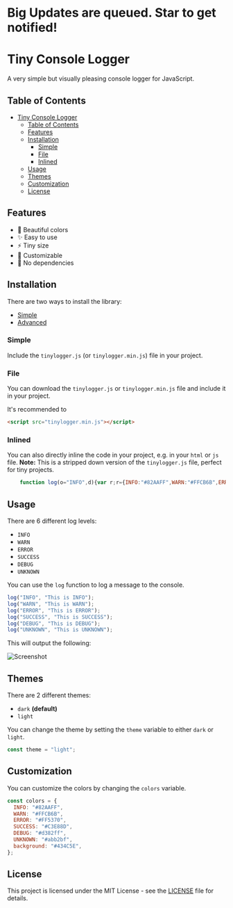 # Big Updates are queued. Star to get notified!


# Tiny Console Logger

A very simple but visually pleasing console logger for JavaScript.

## Table of Contents

- [Tiny Console Logger](#tiny-console-logger)
  - [Table of Contents](#table-of-contents)
  - [Features](#features)
  - [Installation](#installation)
    - [Simple](#simple)
    - [File](#file)
    - [Inlined](#inlined)
  - [Usage](#usage)
  - [Themes](#themes)
  - [Customization](#customization)
  - [License](#license)

## Features

- :art: Beautiful colors
- :sparkles: Easy to use
- :zap: Tiny size
- :wrench: Customizable
- :tada: No dependencies

## Installation

There are two ways to install the library:

- [Simple](#simple)
- [Advanced](#advanced)

### Simple

Include the `tinylogger.js` (or `tinylogger.min.js`) file in your project.

### File

You can download the `tinylogger.js` or `tinylogger.min.js` file and include it in your project.

It's recommended to 

```html
<script src="tinylogger.min.js"></script>
```

### Inlined

You can also directly inline the code in your project, e.g. in your `html` or `js` file.
**Note:** This is a stripped down version of the `tinylogger.js` file, perfect for tiny projects.

```js
    function log(o="INFO",d){var r;r={INFO:"#82AAFF",WARN:"#FFCB6B",ERROR:"#FF5370",SUCCESS:"#C3E88D",DEBUG:"#d382ff",UNKNOWN:"#abb2bf",background:"#434C5E"},console.log("%c [NAME OF YOUR APP] "+o+" %c "+d+" ","background: "+r[o]+"; color: "+r.background+"; padding: 1px; border-radius: 3px 0 0 3px;","background: "+r.background+"; color: "+r[o]+"; padding: 1px; border-radius: 0 3px 3px 0;")}
```

## Usage

There are 6 different log levels:

- `INFO`
- `WARN`
- `ERROR`
- `SUCCESS`
- `DEBUG`
- `UNKNOWN`

You can use the `log` function to log a message to the console.

```js
log("INFO", "This is INFO");
log("WARN", "This is WARN");
log("ERROR", "This is ERROR");
log("SUCCESS", "This is SUCCESS");
log("DEBUG", "This is DEBUG");
log("UNKNOWN", "This is UNKNOWN");
```

This will output the following:

![Screenshot](https://raw.githubusercontent.com/jmcrafter26/tinylogger/master/images/usage.png)

## Themes

There are 2 different themes:

- `dark` **(default)**
- `light`

You can change the theme by setting the `theme` variable to either `dark` or `light`.

```js
const theme = "light";
```

## Customization

You can customize the colors by changing the `colors` variable.

```js
const colors = {
  INFO: "#82AAFF",
  WARN: "#FFCB6B",
  ERROR: "#FF5370",
  SUCCESS: "#C3E88D",
  DEBUG: "#d382ff",
  UNKNOWN: "#abb2bf",
  background: "#434C5E",
};
```

## License

This project is licensed under the MIT License - see the [LICENSE](LICENSE) file for details.
